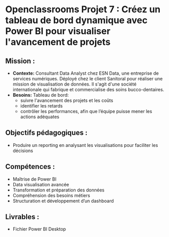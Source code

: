 # Openclassrooms Projet 7 : Créez un tableau de bord dynamique avec Power BI pour visualiser l'avancement de projets

## **Mission :**
* **Contexte:** Consultant Data Analyst chez ESN Data, une entreprise de services numériques. Déployé chez le client Sanitoral pour réaliser une mission de visualisation de données. Il s'agit d'une société internationale qui fabrique et commercialise des soins bucco-dentaires.
* **Besoins:** Tableau de bord:
  * suivre l'avancement des projets et les coûts
  * identifier les retards
  * contrôler les performances, afin que l’équipe puisse mener les actions adéquates
## **Objectifs pédagogiques :**
* Produire un reporting en analysant les visualisations pour faciliter les décisions

## **Compétences :**
* Maîtrise de Power BI
* Data visualisation avancée
* Transformation et préparation des données
* Compréhension des besoins métiers
* Structuration et développement d’un dashboard
## **Livrables :**
* Fichier Power BI Desktop

  
